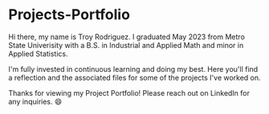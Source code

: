 # Projects-Portfolio
Hi there, my name is Troy Rodriguez. I graduated May 2023 from Metro State Univerisity with a B.S. in Industrial and Applied Math and minor in Applied Statistics. 

I'm fully invested in continuous learning and doing my best. Here you'll find a reflection and the associated files for some of the projects I've worked on. 

Thanks for viewing my Project Portfolio! Please reach out on LinkedIn for any inquiries. 😄

